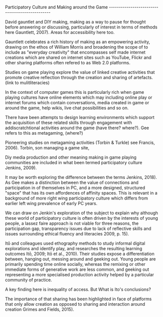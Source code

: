 Participatory Culture and Making around the Game ------------------------------------------------

David gauntlet and DIY making, making as a way to pause for thought before answering or discussing, particularly of interest in terms of methods here Gauntlett, 2007). Areas for accessibility here too.

Gauntlett celebrates a rich history of making as an empowering activity, drawing on the ethos of William Morris and broadening the scope of to include as "everyday creativity" that encompasses self made internet creations which are shared on internet sites such as YouTube, Flickr and other sharing platforms often refered to as Web 2.0 platforms.

Studies on game playing explore the value of linked creative activities that promote creative reflection through the creation and sharing of artefacts. (link to mulitliteracies)

In the context of computer games this is particularly rich when game playing cultures have online elements which may including online play or internet forums which contain conversations, media created in game or around the game, help wikis, live chat possibilities and so on.

There have been attempts to design learning environments which support the acquisition of these related skills through engagement with addiscratchtional activities around the game (have there? where?). Gee refers to this as metagaming, (where?)

Pioneering studies on metagaming activities (Torbin & Turkle) see Francis, 2006). Torbin, son managing a game site,

Diy media production and other meaning making in game playing communities are included in what been termed participatory culture Jenkins, 2009).

It may be worth exploring the difference between the terms Jenkins, 2018). As Gee makes a distinction between the value of connections and participation in of themselves in PC, and a more designed, structured "space" that has its own affordences of affinity spaces. This is relevant in a background of more right wing participatory culture which differs from earlier left wing prevalence of early PC years.

We can draw on Jenkin's exploration of the subject to explain why although these world of participatory culture is often driven by the interests of young people, a lassez faire approach is not viable for three reasons, the participation gap, transparency issues due to lack of reflective skills and issues surrounding ethical fluency and literacies 2009, p. 15).

Itō and colleagues used ethography methods to study informal digital explorations and identify play, and researches the resulting learning outcomes Itō, 2009; Itō et al., 2010). Their studies expose a differentiation between, hanging out, messing around and geeking out. Young people are primarily spending time online socially, whereas the remixing or other immediate forms of generative work are less common, and geeking out representing a more specialised production activity helped by a particular community of practice.

A key finding here is inequality of access. But What is Ito's conclusions?

The importance of that sharing has been highlighted in face of platforms that only allow creation as opposed to sharing and interaction around creation Grimes and Fields, 2015). 